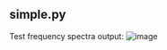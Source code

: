 ## simple.py
Test frequency spectra output:
![image](https://github.com/user-attachments/assets/2589ee5a-da6f-46c7-8173-07305de21b28)

